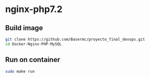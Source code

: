 nginx-php7.2
==========
Build image
-----------

```bash
git clone https://github.com/Basermc/proyecto_final_devops.git
cd Docker-Nginx-PHP-MySQL

````

Run on container
-------------
```bash
sudo make run
```